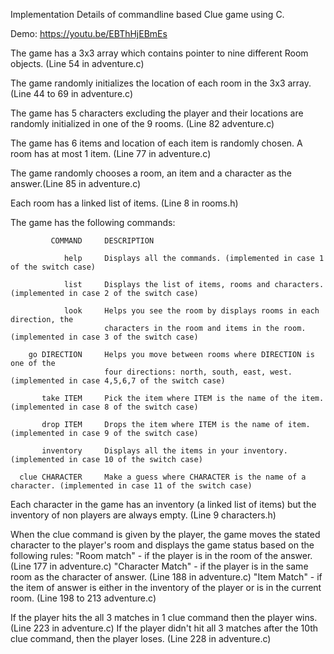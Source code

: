 Implementation Details of commandline based Clue game using C.

Demo: https://youtu.be/EBThHjEBmEs

The game has a 3x3 array which contains pointer to nine different Room objects. (Line 54 in adventure.c)

The game randomly initializes the location of each room in the 3x3 array. (Line 44 to 69 in adventure.c)

The game has 5 characters excluding the player and their locations are randomly
initialized in one of the 9 rooms. (Line 82 adventure.c)

The game has 6 items and location of each item is randomly chosen. A room has
at most 1 item. (Line 77 in adventure.c)

The game randomly chooses a room, an item and a character as the answer.(Line 85 in adventure.c)

Each room has a linked list of items. (Line 8 in rooms.h)

The game has the following commands:

             COMMAND     DESCRIPTION

                help     Displays all the commands. (implemented in case 1 of the switch case)

                list     Displays the list of items, rooms and characters. (implemented in case 2 of the switch case)

                look     Helps you see the room by displays rooms in each direction, the
                         characters in the room and items in the room. (implemented in case 3 of the switch case)

        go DIRECTION     Helps you move between rooms where DIRECTION is one of the
                         four directions: north, south, east, west. (implemented in case 4,5,6,7 of the switch case)

           take ITEM     Pick the item where ITEM is the name of the item. (implemented in case 8 of the switch case)

           drop ITEM     Drops the item where ITEM is the name of item. (implemented in case 9 of the switch case)

           inventory     Displays all the items in your inventory. (implemented in case 10 of the switch case)

      clue CHARACTER     Make a guess where CHARACTER is the name of a character. (implemented in case 11 of the switch case)

Each character in the game has an inventory (a linked list of items) but the
inventory of non players are always empty. (Line 9 characters.h)

When the clue command is given by the player, the game moves the stated character
to the player's room and displays the game status based on the following rules:
      "Room match" - if the player is in the room of the answer.  (Line 177 in adventure.c)
      "Character Match" - if the player is in the same room as the character of answer. (Line 188 in adventure.c)
      "Item Match" - if the item of answer is either in the inventory of the player or is in the
                     current room. (Line 198 to 213 adventure.c)

If the player hits the all 3 matches in 1 clue command then the player wins. (Line 223 in adventure.c)
If the player didn't hit all 3 matches after the 10th clue command, then the player loses. (Line 228 in adventure.c)
